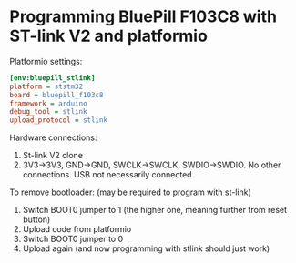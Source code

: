 # Programming BluePill F103C8 with ST-link V2 and platformio

Platformio settings:

```ini
[env:bluepill_stlink]
platform = ststm32
board = bluepill_f103c8
framework = arduino
debug_tool = stlink
upload_protocol = stlink
```

Hardware connections:
1. St-link V2 clone
2. 3V3->3V3, GND->GND, SWCLK->SWCLK, SWDIO->SWDIO. No other connections. USB not necessarily connected

To remove bootloader: (may be required to program with st-link)
1. Switch BOOT0 jumper to 1 (the higher one, meaning further from reset button)
2. Upload code from platformio
3. Switch BOOT0 jumper to 0
4. Upload again (and now programming with stlink should just work)